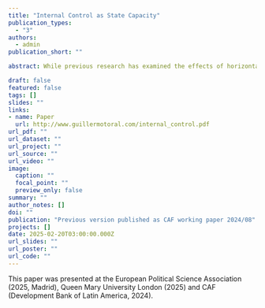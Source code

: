 ```yaml
---
title: "Internal Control as State Capacity"
publication_types:
  - "3"
authors:
  - admin
publication_short: ""

abstract: While previous research has examined the effects of horizontal accountability institutions such as courts or external audits, we know much less about the origins and consequences of internal control institutions in the public sector. I argue that internal control systems are an under-appreciated source of state effectiveness, because they enhance governments' ability to constrain malfeasance, improve compliance with rules, and monitor performance. I present a series of findings on Brazilian municipalities' internal control systems, leveraging administrative data and quasi-experimental designs. First, I use cross-sectional data to document that there remains significant variation in the resources, mandates, and actions of internal control systems. Second, I use panel data and a causal event study design to show that legal reforms of internal control systems lead to an increase in hires of internal controllers. Third, I show these legal reforms have downstream consequences in the control of patronage, leading to a reduction in the size of the municipal workforce, and a higher incidence of civil service contracts. Fourth, to address questions about the origins of internal controls systems, I show that randomized federal anti-corruption audits lead to improved internal controls systems only when they uncover medium levels of corruption. Together, these findings highlight the consequential political economy of internal control systems, particularly for local governments.

draft: false
featured: false
tags: []
slides: ""
links:
- name: Paper
  url: http://www.guillermotoral.com/internal_control.pdf
url_pdf: ""
url_dataset: ""
url_project: ""
url_source: ""
url_video: ""
image:
  caption: ""
  focal_point: ""
  preview_only: false
summary: ""
author_notes: []
doi: ""
publication: "Previous version published as CAF working paper 2024/08"
projects: []
date: 2025-02-20T03:00:00.000Z
url_slides: ""
url_poster: ""
url_code: ""
---
```

This paper was presented at the European Political Science Association (2025, Madrid), Queen Mary University London (2025) and CAF (Development Bank of Latin America, 2024).